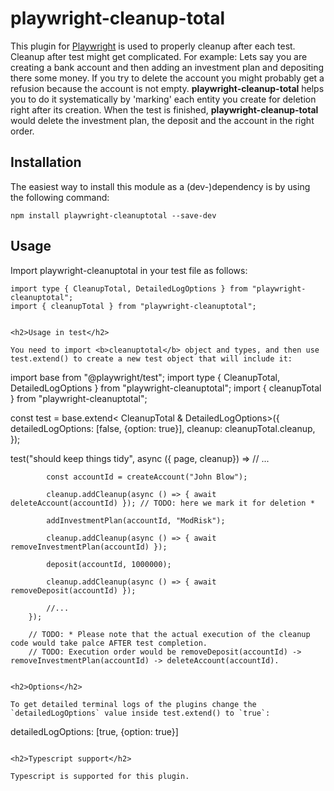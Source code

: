 # playwright-cleanup-total

This plugin for [Playwright](https://playwright.dev/) is used to properly cleanup after each test.
Cleanup after test might get complicated. For example: Lets say you are creating a bank account and then adding an investment plan and depositing there some money. If you try to delete the account you might probably get a refusion because the account is not empty. <b>playwright-cleanup-total</b> helps you to do it systematically by 'marking' each entity you create for deletion right after its creation. When the test is finished, <b>playwright-cleanup-total</b> would delete the investment plan, the deposit and the account in the right order.

<h2>Installation</h2>
The easiest way to install this module as a (dev-)dependency is by using the following command:

```
npm install playwright-cleanuptotal --save-dev
```

<h2>Usage</h2>

Import playwright-cleanuptotal in your test file as follows:

```
import type { CleanupTotal, DetailedLogOptions } from "playwright-cleanuptotal";
import { cleanupTotal } from "playwright-cleanuptotal";
```

```

<h2>Usage in test</h2>

You need to import <b>cleanuptotal</b> object and types, and then use test.extend() to create a new test object that will include it:

```
import base from "@playwright/test";
import type { CleanupTotal, DetailedLogOptions } from "playwright-cleanuptotal";
import { cleanupTotal } from "playwright-cleanuptotal";

const test = base.extend< CleanupTotal & DetailedLogOptions>({
  detailedLogOptions: [false, {option: true}],
  cleanup: cleanupTotal.cleanup,
});

test("should keep things tidy", async ({ page, cleanup}) =>
            // ...

            const accountId = createAccount("John Blow");
            
            cleanup.addCleanup(async () => { await deleteAccount(accountId) }); // TODO: here we mark it for deletion * 

            addInvestmentPlan(accountId, "ModRisk");

            cleanup.addCleanup(async () => { await removeInvestmentPlan(accountId) });
            
            deposit(accountId, 1000000);

            cleanup.addCleanup(async () => { await removeDeposit(accountId) });

            //...
        });

        // TODO: * Please note that the actual execution of the cleanup code would take palce AFTER test completion.
        // TODO: Execution order would be removeDeposit(accountId) -> removeInvestmentPlan(accountId) -> deleteAccount(accountId).
```

<h2>Options</h2>

To get detailed terminal logs of the plugins change the `detailedLogOptions` value inside test.extend() to `true`:

```
detailedLogOptions: [true, {option: true}]
```

<h2>Typescript support</h2>

Typescript is supported for this plugin.
